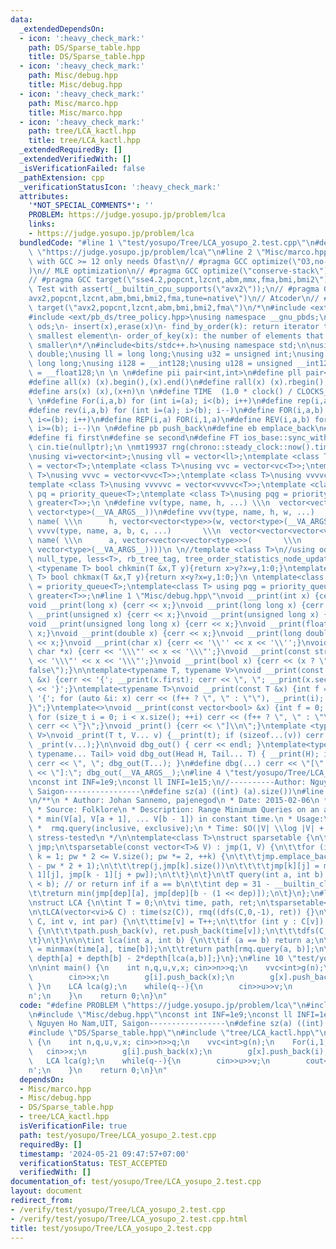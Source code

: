 ```yaml
---
data:
  _extendedDependsOn:
  - icon: ':heavy_check_mark:'
    path: DS/Sparse_table.hpp
    title: DS/Sparse_table.hpp
  - icon: ':heavy_check_mark:'
    path: Misc/debug.hpp
    title: Misc/debug.hpp
  - icon: ':heavy_check_mark:'
    path: Misc/marco.hpp
    title: Misc/marco.hpp
  - icon: ':heavy_check_mark:'
    path: tree/LCA_kactl.hpp
    title: tree/LCA_kactl.hpp
  _extendedRequiredBy: []
  _extendedVerifiedWith: []
  _isVerificationFailed: false
  _pathExtension: cpp
  _verificationStatusIcon: ':heavy_check_mark:'
  attributes:
    '*NOT_SPECIAL_COMMENTS*': ''
    PROBLEM: https://judge.yosupo.jp/problem/lca
    links:
    - https://judge.yosupo.jp/problem/lca
  bundledCode: "#line 1 \"test/yosupo/Tree/LCA_yosupo_2.test.cpp\"\n#define PROBLEM\
    \ \"https://judge.yosupo.jp/problem/lca\"\n#line 2 \"Misc/marco.hpp\"\n// Judges\
    \ with GCC >= 12 only needs Ofast\n// #pragma GCC optimize(\"O3,no-stack-protector,fast-math,unroll-loops,tree-vectorize\"\
    )\n// MLE optimization\n// #pragma GCC optimize(\"conserve-stack\")\n// Old judges\n\
    // #pragma GCC target(\"sse4.2,popcnt,lzcnt,abm,mmx,fma,bmi,bmi2\")\n// New judges.\
    \ Test with assert(__builtin_cpu_supports(\"avx2\"));\n// #pragma GCC target(\"\
    avx2,popcnt,lzcnt,abm,bmi,bmi2,fma,tune=native\")\n// Atcoder\n// #pragma GCC\
    \ target(\"avx2,popcnt,lzcnt,abm,bmi,bmi2,fma\")\n/*\n#include <ext/pb_ds/assoc_container.hpp>\n\
    #include <ext/pb_ds/tree_policy.hpp>\nusing namespace __gnu_pbds;\ntypedef tree<int,null_type,less<int>,rb_tree_tag,tree_order_statistics_node_update>\
    \ ods;\n- insert(x),erase(x)\n- find_by_order(k): return iterator to the k-th\
    \ smallest element\n- order_of_key(x): the number of elements that are strictly\
    \ smaller\n*/\n#include<bits/stdc++.h>\nusing namespace std;\n\nusing ld = long\
    \ double;\nusing ll = long long;\nusing u32 = unsigned int;\nusing u64 = unsigned\
    \ long long;\nusing i128 = __int128;\nusing u128 = unsigned __int128;\nusing f128\
    \ = __float128;\n \n \n#define pii pair<int,int>\n#define pll pair<ll,ll>\n \n\
    #define all(x) (x).begin(),(x).end()\n#define rall(x) (x).rbegin(),(x).rend()\n\
    #define ars(x) (x),(x+n)\n \n#define TIME  (1.0 * clock() / CLOCKS_PER_SEC)\n\
    \ \n#define For(i,a,b) for (int i=(a); i<(b); i++)\n#define rep(i,a) For(i,0,a)\n\
    #define rev(i,a,b) for (int i=(a); i>(b); i--)\n#define FOR(i,a,b) for (int i=(a);\
    \ i<=(b); i++)\n#define REP(i,a) FOR(i,1,a)\n#define REV(i,a,b) for (int i=(a);\
    \ i>=(b); i--)\n \n#define pb push_back\n#define eb emplace_back\n#define mp make_pair\n\
    #define fi first\n#define se second\n#define FT ios_base::sync_with_stdio(false);\
    \ cin.tie(nullptr);\n \nmt19937 rng(chrono::steady_clock::now().time_since_epoch().count());\n\
    \nusing vi=vector<int>;\nusing vll = vector<ll>;\ntemplate <class T>\nusing vc\
    \ = vector<T>;\ntemplate <class T>\nusing vvc = vector<vc<T>>;\ntemplate <class\
    \ T>\nusing vvvc = vector<vvc<T>>;\ntemplate <class T>\nusing vvvvc = vector<vvvc<T>>;\n\
    template <class T>\nusing vvvvvc = vector<vvvvc<T>>;\ntemplate <class T>\nusing\
    \ pq = priority_queue<T>;\ntemplate <class T>\nusing pqg = priority_queue<T, vector<T>,\
    \ greater<T>>;\n \n#define vv(type, name, h, ...) \\\n  vector<vector<type>> name(h,\
    \ vector<type>(__VA_ARGS__))\n#define vvv(type, name, h, w, ...)   \\\n  vector<vector<vector<type>>>\
    \ name( \\\n      h, vector<vector<type>>(w, vector<type>(__VA_ARGS__)))\n#define\
    \ vvvv(type, name, a, b, c, ...)       \\\n  vector<vector<vector<vector<type>>>>\
    \ name( \\\n      a, vector<vector<vector<type>>>(       \\\n             b, vector<vector<type>>(c,\
    \ vector<type>(__VA_ARGS__))))\n \n//template <class T>\n//using ods =\n//   tree<T,\
    \ null_type, less<T>, rb_tree_tag, tree_order_statistics_node_update>;\n \ntemplate\
    \ <typename T> bool chkmin(T &x,T y){return x>y?x=y,1:0;}\ntemplate <typename\
    \ T> bool chkmax(T &x,T y){return x<y?x=y,1:0;}\n \ntemplate<class T> using pq\
    \ = priority_queue<T>;\ntemplate<class T> using pqg = priority_queue<T, vector<T>,\
    \ greater<T>>;\n#line 1 \"Misc/debug.hpp\"\nvoid __print(int x) {cerr << x;}\n\
    void __print(long x) {cerr << x;}\nvoid __print(long long x) {cerr << x;}\nvoid\
    \ __print(unsigned x) {cerr << x;}\nvoid __print(unsigned long x) {cerr << x;}\n\
    void __print(unsigned long long x) {cerr << x;}\nvoid __print(float x) {cerr <<\
    \ x;}\nvoid __print(double x) {cerr << x;}\nvoid __print(long double x) {cerr\
    \ << x;}\nvoid __print(char x) {cerr << '\\'' << x << '\\'';}\nvoid __print(const\
    \ char *x) {cerr << '\\\"' << x << '\\\"';}\nvoid __print(const string &x) {cerr\
    \ << '\\\"' << x << '\\\"';}\nvoid __print(bool x) {cerr << (x ? \"true\" : \"\
    false\");}\n\ntemplate<typename T, typename V>\nvoid __print(const pair<T, V>\
    \ &x) {cerr << '{'; __print(x.first); cerr << \", \"; __print(x.second); cerr\
    \ << '}';}\ntemplate<typename T>\nvoid __print(const T &x) {int f = 0; cerr <<\
    \ '{'; for (auto &i: x) cerr << (f++ ? \", \" : \"\"), __print(i); cerr << \"\
    }\";}\ntemplate<>\nvoid __print(const vector<bool> &x) {int f = 0; cerr << '{';\
    \ for (size_t i = 0; i < x.size(); ++i) cerr << (f++ ? \", \" : \"\"), __print(x[i]);\
    \ cerr << \"}\";}\nvoid _print() {cerr << \"]\\n\";}\ntemplate <typename T, typename...\
    \ V>\nvoid _print(T t, V... v) {__print(t); if (sizeof...(v)) cerr << \", \";\
    \ _print(v...);}\n\nvoid dbg_out() { cerr << endl; }\ntemplate<typename Head,\
    \ typename... Tail> void dbg_out(Head H, Tail... T) { __print(H); if (sizeof...(T))\
    \ cerr << \", \"; dbg_out(T...); }\n#define dbg(...) cerr << \"[\" << #__VA_ARGS__\
    \ << \"]:\"; dbg_out(__VA_ARGS__);\n#line 4 \"test/yosupo/Tree/LCA_yosupo_2.test.cpp\"\
    \nconst int INF=1e9;\nconst ll INFI=1e15;\n//----------Author: Nguyen Ho Nam,UIT,\
    \ Saigon-----------------\n#define sz(a) ((int) (a).size())\n#line 2 \"DS/Sparse_table.hpp\"\
    \n/**\n * Author: Johan Sannemo, pajenegod\n * Date: 2015-02-06\n * License: CC0\n\
    \ * Source: Folklore\n * Description: Range Minimum Queries on an array. Returns\n\
    \ * min(V[a], V[a + 1], ... V[b - 1]) in constant time.\n * Usage:\n *  RMQ rmq(values);\n\
    \ *  rmq.query(inclusive, exclusive);\n * Time: $O(|V| \\log |V| + Q)$\n * Status:\
    \ stress-tested\n */\n\ntemplate<class T>\nstruct sparsetable {\n\tvector<vector<T>>\
    \ jmp;\n\tsparsetable(const vector<T>& V) : jmp(1, V) {\n\t\tfor (int pw = 1,\
    \ k = 1; pw * 2 <= V.size(); pw *= 2, ++k) {\n\t\t\tjmp.emplace_back(V.size()\
    \ - pw * 2 + 1);\n\t\t\trep(j,jmp[k].size())\n\t\t\t\tjmp[k][j] = min(jmp[k -\
    \ 1][j], jmp[k - 1][j + pw]);\n\t\t}\n\t}\n\tT query(int a, int b) {\n\t\tassert(a\
    \ < b); // or return inf if a == b\n\t\tint dep = 31 - __builtin_clz(b - a);\n\
    \t\treturn min(jmp[dep][a], jmp[dep][b - (1 << dep)]);\n\t}\n};\n#line 2 \"tree/LCA_kactl.hpp\"\
    \nstruct LCA {\n\tint T = 0;\n\tvi time, path, ret;\n\tsparsetable<int> rmq;\n\
    \n\tLCA(vector<vi>& C) : time(sz(C)), rmq((dfs(C,0,-1), ret)) {}\n\tvoid dfs(vector<vi>&\
    \ C, int v, int par) {\n\t\ttime[v] = T++;\n\t\tfor (int y : C[v]) if (y != par)\
    \ {\n\t\t\tpath.push_back(v), ret.push_back(time[v]);\n\t\t\tdfs(C, y, v);\n\t\
    \t}\n\t}\n\n\tint lca(int a, int b) {\n\t\tif (a == b) return a;\n\t\ttie(a, b)\
    \ = minmax(time[a], time[b]);\n\t\treturn path[rmq.query(a, b)];\n\t}\n\t//dist(a,b){return\
    \ depth[a] + depth[b] - 2*depth[lca(a,b)];}\n};\n#line 10 \"test/yosupo/Tree/LCA_yosupo_2.test.cpp\"\
    \n\nint main() {\n    int n,q,u,v,x; cin>>n>>q;\n    vvc<int>g(n);\n    For(i,1,n){\n\
    \        cin>>x;\n        g[i].push_back(x);\n        g[x].push_back(i);\n   \
    \ }\n    LCA lca(g);\n    while(q--){\n        cin>>u>>v;\n        cout<<lca.lca(u,v)<<'\\\
    n';\n    }\n    return 0;\n}\n"
  code: "#define PROBLEM \"https://judge.yosupo.jp/problem/lca\"\n#include \"Misc/marco.hpp\"\
    \n#include \"Misc/debug.hpp\"\nconst int INF=1e9;\nconst ll INFI=1e15;\n//----------Author:\
    \ Nguyen Ho Nam,UIT, Saigon-----------------\n#define sz(a) ((int) (a).size())\n\
    #include \"DS/Sparse_table.hpp\"\n#include \"tree/LCA_kactl.hpp\"\n\nint main()\
    \ {\n    int n,q,u,v,x; cin>>n>>q;\n    vvc<int>g(n);\n    For(i,1,n){\n     \
    \   cin>>x;\n        g[i].push_back(x);\n        g[x].push_back(i);\n    }\n \
    \   LCA lca(g);\n    while(q--){\n        cin>>u>>v;\n        cout<<lca.lca(u,v)<<'\\\
    n';\n    }\n    return 0;\n}\n"
  dependsOn:
  - Misc/marco.hpp
  - Misc/debug.hpp
  - DS/Sparse_table.hpp
  - tree/LCA_kactl.hpp
  isVerificationFile: true
  path: test/yosupo/Tree/LCA_yosupo_2.test.cpp
  requiredBy: []
  timestamp: '2024-05-21 09:47:57+07:00'
  verificationStatus: TEST_ACCEPTED
  verifiedWith: []
documentation_of: test/yosupo/Tree/LCA_yosupo_2.test.cpp
layout: document
redirect_from:
- /verify/test/yosupo/Tree/LCA_yosupo_2.test.cpp
- /verify/test/yosupo/Tree/LCA_yosupo_2.test.cpp.html
title: test/yosupo/Tree/LCA_yosupo_2.test.cpp
---
```


